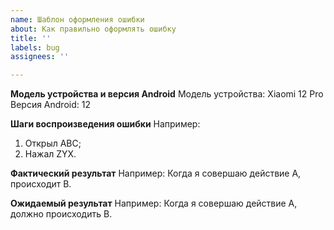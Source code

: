 ```yaml
---
name: Шаблон оформления ошибки
about: Как правильно оформлять ошибку
title: ''
labels: bug
assignees: ''

---
```


**Модель устройства и версия Android**
Модель устройства: Xiaomi 12 Pro
Версия Android: 12

**Шаги воспроизведения ошибки**
Например:
1. Открыл ABC;
2. Нажал ZYX. 


**Фактический результат**
Например: Когда я совершаю действие A, происходит B.


**Ожидаемый результат**
Например: Когда я совершаю действие A, должно происходить B.
